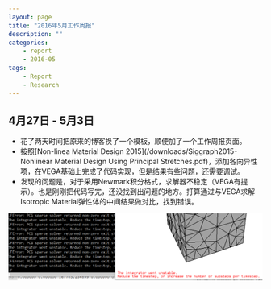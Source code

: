 ```yaml
---
layout: page
title: "2016年5月工作周报"
description: ""
categories:
    - report
    - 2016-05
tags:
    - Report
    - Research
---
```


## 4月27日 - 5月3日

- 花了两天时间把原来的博客换了一个模板，顺便加了一个工作周报页面。    
- 按照[Non-linea Material Design 2015](/downloads/Siggraph2015-Nonlinear Material Design Using Principal Stretches.pdf)，添加各向异性项，在VEGA基础上完成了代码实现，但是结果有些问题，还需要调试。  
- 发现的问题是，对于采用Newmark积分格式，求解器不稳定（VEGA有提示）。也是刚刚把代码写完，还没找到出问题的地方。打算通过与VEGA求解Isotropic Material弹性体的中间结果做对比，找到错误。  

![Report_20160504_ErrorResult](/images/Report_20160504_ErrorResult.PNG)

